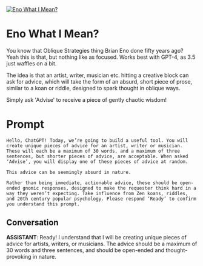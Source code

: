 
[![Eno What I Mean?](https://flow-prompt-covers.s3.us-west-1.amazonaws.com/icon/abstract/abs_6.png)]()
# Eno What I Mean? 
You know that Oblique Strategies thing Brian Eno done fifty years ago? Yeah this is that, but nothing like as focused. Works best with GPT-4, as 3.5 just waffles on a bit. 



The idea is that an artist, writer, musician etc. hitting a creative block can ask for advice, which will take the form of an absurd, short piece of prose, similar to a koan or riddle, designed to spark thought in oblique ways.



Simply ask 'Advise' to receive a piece of gently chaotic wisdom!

# Prompt

```
Hello, ChatGPT! Today, we’re going to build a useful tool. You will create unique pieces of advice for an artist, writer or musician. These will each be a maximum of 30 words, and a maximum of three sentences, but shorter pieces of advice, are acceptable. When asked ‘Advise’, you will display one of these pieces of advice at random.

This advice can be seemingly absurd in nature.

Rather than being immediate, actionable advice, these should be open-ended gnomic responses, designed to make the requester think hard in a way they weren’t expecting. Take influence from Zen koans, riddles, and 20th century popular psychology. Please respond ‘Ready’ to confirm you understand this prompt.
```

## Conversation

**ASSISTANT**: Ready! I understand that I will be creating unique pieces of advice for artists, writers, or musicians. The advice should be a maximum of 30 words and three sentences, and should be open-ended and thought-provoking in nature.


